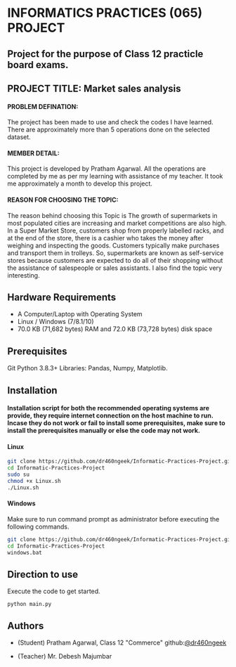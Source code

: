 
# INFORMATICS PRACTICES (065) PROJECT

## Project for the purpose of Class 12 practicle board exams.
## PROJECT TITLE: Market sales analysis

#### PROBLEM DEFINATION:

The project has been made to use and check the codes I have learned. There are approximately more than 5 operations done on the selected dataset.

#### MEMBER DETAIL:

This project is developed by Pratham Agarwal. All the operations are completed by me as per my learning with assistance of my teacher. It took me approximately a month to develop this project.

#### REASON FOR CHOOSING THE TOPIC:

The reason behind choosing this Topic is The growth of supermarkets in most populated cities are increasing and market competitions are also high. In a Super Market Store, customers shop from properly labelled racks, and at the end of the store, there is a cashier who takes the money after weighing and inspecting the goods. Customers typically make purchases and transport them in trolleys. So, supermarkets are known as self-service stores because customers are expected to do all of their shopping without the assistance of salespeople or sales assistants. I also find the topic very interesting.

## Hardware Requirements

*	A Computer/Laptop with Operating System
*	Linux / Windows (7/8.1/10)
*	70.0 KB (71,682 bytes) RAM and 72.0 KB (73,728 bytes) disk space

## Prerequisites
Git
Python 3.8.3+
Libraries: Pandas, Numpy, Matplotlib.

## Installation

#### Installation script for both the recommended operating systems are provide, they require internet connection on the host machine to run. Incase they do not work or fail to install some prerequisites, make sure to install the prerequisites manually or else the code may not work.

#### Linux
```bash 
git clone https://github.com/dr460ngeek/Informatic-Practices-Project.git
cd Informatic-Practices-Project 
sudo su
chmod +x Linux.sh
./Linux.sh
```
#### Windows 
Make sure to run command prompt as administrator before executing the following commands.
```bash 
git clone https://github.com/dr460ngeek/Informatic-Practices-Project.git
cd Informatic-Practices-Project 
windows.bat
```
## Direction to use
Execute the code to get started.
```
python main.py
```
## Authors

- (Student) Pratham Agarwal, Class 12 "Commerce" github:[@dr460ngeek](https://github.com/dr460ngeek)

- (Teacher) Mr. Debesh Majumbar
